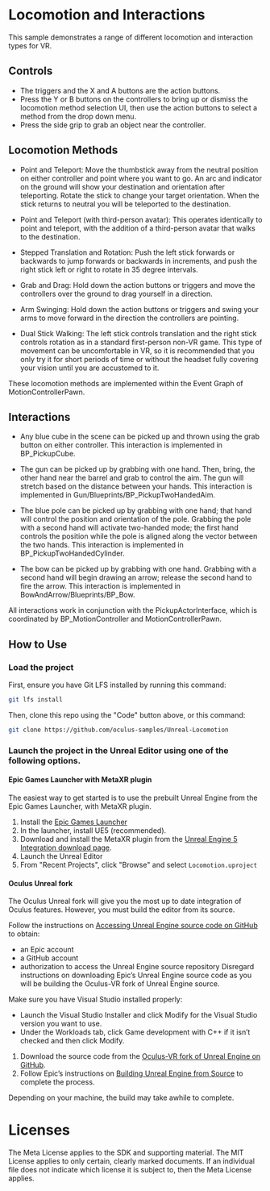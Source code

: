 # Locomotion and Interactions

This sample demonstrates a range of different locomotion and interaction types for VR.

## Controls

- The triggers and the X and A buttons are the action buttons.
- Press the Y or B buttons on the controllers to bring up or dismiss the locomotion method selection UI, then use the action buttons to select a method from the drop down menu.
- Press the side grip to grab an object near the controller.

## Locomotion Methods

- Point and Teleport: Move the thumbstick away from the neutral position on either controller and point where you want to go. An arc and indicator on the ground will show your destination and orientation after teleporting. Rotate the stick to change your target orientation.
When the stick returns to neutral you will be teleported to the destination.

- Point and Teleport (with third-person avatar): This operates identically to point and teleport, with the addition of a third-person avatar that walks to the destination.

- Stepped Translation and Rotation: Push the left stick forwards or backwards to jump forwards or backwards in increments, and push the right stick left or right to rotate in 35 degree intervals.

- Grab and Drag: Hold down the action buttons or triggers and move the controllers over the ground to drag yourself in a direction.

- Arm Swinging: Hold down the action buttons or triggers and swing your arms to move forward in the direction the controllers are pointing.

- Dual Stick Walking: The left stick controls translation and the right stick controls rotation as in a standard first-person non-VR game. This type of movement can be uncomfortable in VR, so it is recommended that you only try it for short periods of time or without the headset fully covering your vision until you are accustomed to it.

These locomotion methods are implemented within the Event Graph of MotionControllerPawn.

## Interactions

- Any blue cube in the scene can be picked up and thrown using the grab button on either controller. This interaction is implemented in BP_PickupCube.

- The gun can be picked up by grabbing with one hand. Then, bring, the other hand near the barrel and grab to control the aim. The gun will stretch based on the distance between your hands. This interaction is implemented in Gun/Blueprints/BP_PickupTwoHandedAim.

- The blue pole can be picked up by grabbing with one hand; that hand will control the position and orientation of the pole. Grabbing the pole with a second hand will activate two-handed mode; the first hand controls the position while the pole is aligned along the vector between the two hands. This interaction is implemented in BP_PickupTwoHandedCylinder.

- The bow can be picked up by grabbing with one hand. Grabbing with a second hand will begin drawing an arrow; release the second hand to fire the arrow. This interaction is implemented in BowAndArrow/Blueprints/BP_Bow.

All interactions work in conjunction with the PickupActorInterface, which is coordinated by BP_MotionController and MotionControllerPawn.

## How to Use

### Load the project

First, ensure you have Git LFS installed by running this command:
```sh
git lfs install
```

Then, clone this repo using the "Code" button above, or this command:
```sh
git clone https://github.com/oculus-samples/Unreal-Locomotion
```

### Launch the project in the Unreal Editor using one of the following options.

#### Epic Games Launcher with MetaXR plugin

The easiest way to get started is to use the prebuilt Unreal Engine from the Epic Games Launcher, with MetaXR plugin.

1. Install the [Epic Games Launcher](https://www.epicgames.com/store/en-US/download)
2. In the launcher, install UE5 (recommended).
3. Download and install the MetaXR plugin from the [Unreal Engine 5 Integration download page](https://developer.oculus.com/downloads/package/unreal-engine-5-integration).
3. Launch the Unreal Editor
4. From "Recent Projects", click "Browse" and select `Locomotion.uproject`

#### Oculus Unreal fork

The Oculus Unreal fork will give you the most up to date integration of Oculus features. However, you must build the editor from its source.

Follow the instructions on [Accessing Unreal Engine source code on GitHub](https://www.unrealengine.com/en-US/ue-on-github) to obtain:
- an Epic account
- a GitHub account
- authorization to access the Unreal Engine source repository
Disregard instructions on downloading Epic’s Unreal Engine source code as you will be building the Oculus-VR fork of Unreal Engine source.

Make sure you have Visual Studio installed properly:
- Launch the Visual Studio Installer and click Modify for the Visual Studio version you want to use.
- Under the Workloads tab, click Game development with C++ if it isn’t checked and then click Modify.

1. Download the source code from the [Oculus-VR fork of Unreal Engine on GitHub](https://github.com/Oculus-VR/UnrealEngine).
2. Follow Epic’s instructions on [Building Unreal Engine from Source](https://docs.unrealengine.com/5.2/en-US/building-unreal-engine-from-source/) to complete the process.

Depending on your machine, the build may take awhile to complete.

# Licenses
The Meta License applies to the SDK and supporting material. The MIT License applies to only certain, clearly marked documents. If an individual file does not indicate which license it is subject to, then the Meta License applies.

